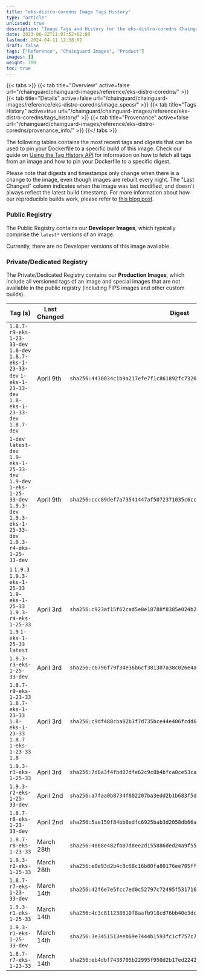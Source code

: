 ```yaml
---
title: "eks-distro-coredns Image Tags History"
type: "article"
unlisted: true
description: "Image Tags and History for the eks-distro-coredns Chainguard Image"
date: 2023-06-22T11:07:52+02:00
lastmod: 2024-04-11 12:38:02
draft: false
tags: ["Reference", "Chainguard Images", "Product"]
images: []
weight: 700
toc: true
---
```


{{< tabs >}}
{{< tab title="Overview" active=false url="/chainguard/chainguard-images/reference/eks-distro-coredns/" >}}
{{< tab title="Details" active=false url="/chainguard/chainguard-images/reference/eks-distro-coredns/image_specs/" >}}
{{< tab title="Tags History" active=true url="/chainguard/chainguard-images/reference/eks-distro-coredns/tags_history/" >}}
{{< tab title="Provenance" active=false url="/chainguard/chainguard-images/reference/eks-distro-coredns/provenance_info/" >}}
{{</ tabs >}}

The following tables contains the most recent tags and digests that can be used to pin your Dockerfile to a specific build of this image. Check our guide on [Using the Tag History API](/chainguard/chainguard-images/using-the-tag-history-api/) for information on how to fetch all tags from an image and how to pin your Dockerfile to a specific digest.

Please note that digests and timestamps only change when there is a change to the image, even though images are rebuilt every night. The "Last Changed" column indicates when the image was last modified, and doesn't always reflect the latest build timestamp. For more information about how our reproducible builds work, please refer to [this blog post](https://www.chainguard.dev/unchained/reproducing-chainguards-reproducible-image-builds).

### Public Registry
The Public Registry contains our **Developer Images**, which typically comprise the `latest*` versions of an image.

Currently, there are no Developer versions of this image available.

### Private/Dedicated Registry
The Private/Dedicated Registry contains our **Production Images**, which include all versioned tags of an image and special images that are not available in the public registry (including FIPS images and other custom builds).

| Tag (s)                                                                                                                                  | Last Changed | Digest                                                                    |
|------------------------------------------------------------------------------------------------------------------------------------------|--------------|---------------------------------------------------------------------------|
|  `1.8.7-r9-eks-1-23-33-dev` `1.8-dev` `1.8.7-eks-1-23-33-dev` `1-eks-1-23-33-dev` `1.8-eks-1-23-33-dev` `1.8.7-dev`                      | April 9th    | `sha256:4430034c1b9a217efe7f1c861892fc7326b0b0db0cbfd125935644b7f0a5a222` |
|  `1-dev` `latest-dev` `1.9-eks-1-25-33-dev` `1.9-dev` `1-eks-1-25-33-dev` `1.9.3-dev` `1.9.3-eks-1-25-33-dev` `1.9.3-r4-eks-1-25-33-dev` | April 9th    | `sha256:ccc89def7a73541447af5072371035c6cc2c6755fb8f2b42d5665da5732e9cc2` |
|  `1` `1.9.3` `1.9.3-eks-1-25-33` `1.9-eks-1-25-33` `1.9.3-r4-eks-1-25-33` `1.9` `1-eks-1-25-33` `latest`                                 | April 3rd    | `sha256:c923af15f62cad5e0e18788f8385e024b2c6d9218fb49c6f5360853fe5f56b01` |
|  `1.9.3-r3-eks-1-25-33-dev`                                                                                                              | April 3rd    | `sha256:c6796f79f34e36b6cf381307a38c026e4a514966cda434f1f425ef0f5b61ca35` |
|  `1.8.7-r9-eks-1-23-33` `1.8.7-eks-1-23-33` `1.8-eks-1-23-33` `1.8.7` `1-eks-1-23-33` `1.8`                                              | April 3rd    | `sha256:c9df488cba02b3f7d735bce44e406fcdd65b0be45dd8aaa65452f4e55fcc2758` |
|  `1.9.3-r3-eks-1-25-33`                                                                                                                  | April 3rd    | `sha256:7d8a3f4fbd07dfe62c9c8b4bfca0ce53cad4a46e85fa10d750415776e5d6aa70` |
|  `1.9.3-r2-eks-1-25-33-dev`                                                                                                              | April 2nd    | `sha256:a7faa0b8734f802207ba3edd2b1b683f5d93d683638df0cd2bbef1d41c52d896` |
|  `1.8.7-r8-eks-1-23-33-dev`                                                                                                              | April 2nd    | `sha256:5ae150f84bb8edfc6925bab3d2058db66a02568b4bf57b547fd7256ef249ec9e` |
|  `1.8.7-r8-eks-1-23-33`                                                                                                                  | March 28th   | `sha256:4068e482fb07d8ee2d155886ded24a9f556ae443dbf5c18cd4401b67680d278c` |
|  `1.9.3-r2-eks-1-25-33`                                                                                                                  | March 28th   | `sha256:e0e93d2b4c8c68c16b80fa80176ee705ff021a2afea0f7bdb1c64e2c1c747a05` |
|  `1.8.7-r7-eks-1-23-33-dev`                                                                                                              | March 14th   | `sha256:42f6e7e5fcc7ed0c52797c72495f531716208af6913d7b893cb98f9aad0bfb8f` |
|  `1.9.3-r1-eks-1-25-33`                                                                                                                  | March 14th   | `sha256:4c3c811238610f8aafb918cd76bb40e3dc9eaa6d23417ad355f554ea4069036b` |
|  `1.9.3-r1-eks-1-25-33-dev`                                                                                                              | March 14th   | `sha256:3e3451513eeb69e7444b1593fc1cf757c7e5bf772e741d1526f95b93e816c93d` |
|  `1.8.7-r7-eks-1-23-33`                                                                                                                  | March 14th   | `sha256:eb4dbf7438705b22995f950d2b17ed2242510402f5da3233bbf7725be1d82076` |

